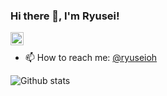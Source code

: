 ### Hi there 👋, I'm Ryusei!

<a href="ryuseiohh@gmail.com">
  <img align="left" alt="Ryusei Oh | Gmail" width="21px" src="https://raw.githubusercontent.com/ryuseioh/ryuseioh/master/assets/gmail.png"/>
</a>

<br />

- 📫 How to reach me: <a href="ryuseiohh@gmail.com">@ryuseioh</a> 

![Github stats](https://github-readme-stats.vercel.app/api?username=RyuseiOh&theme=highcontrast&show_icons=true&count_private=true)
 

 


